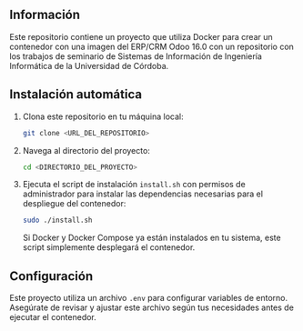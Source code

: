 ## Información

Este repositorio contiene un proyecto que utiliza Docker para crear un contenedor con una imagen del ERP/CRM Odoo 16.0 con un repositorio con los trabajos de seminario de Sistemas de Información de Ingeniería Informática de la Universidad de Córdoba.

## Instalación automática

1. Clona este repositorio en tu máquina local:

    ```bash
    git clone <URL_DEL_REPOSITORIO>
    ```

2. Navega al directorio del proyecto:

    ```bash
    cd <DIRECTORIO_DEL_PROYECTO>
    ```

3. Ejecuta el script de instalación `install.sh` con permisos de administrador para instalar las dependencias necesarias para el despliegue del contenedor:

    ```bash
    sudo ./install.sh
    ```

    Si Docker y Docker Compose ya están instalados en tu sistema, este script simplemente desplegará el contenedor.

## Configuración

Este proyecto utiliza un archivo `.env` para configurar variables de entorno. Asegúrate de revisar y ajustar este archivo según tus necesidades antes de ejecutar el contenedor.